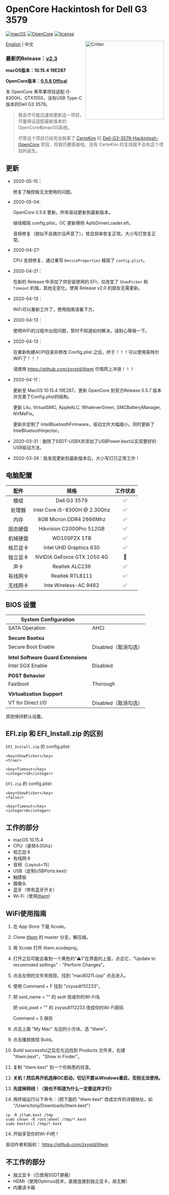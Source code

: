 # OpenCore Hackintosh for Dell G3 3579

[![macOS](https://img.shields.io/badge/macOS-10.15.4-orange)](https://www.apple.com/macos/catalina/)
[![OpenCore](https://img.shields.io/badge/OpenCore-0.5.8-9cf)](https://github.com/acidanthera/OpenCorePkg)
[![license](https://img.shields.io/badge/license-Anti%20996-blue.svg)](https://github.com/996icu/996.ICU/blob/master/LICENSE)

<img align="right" src="https://support.apple.com/content/dam/edam/applecare/images/en_US/macos/psp-mini-hero-macos-high-sierra-whats-new_2x.png" alt="Critter" width="250">

[English](https://github.com/tonyleelyy/OpenCore-Hackintosh-Dell-G3-3579/blob/master/README.md) | 中文

### 最新的Release：[v2.3](https://github.com/tonyleelyy/OpenCore-Hackintosh-Dell-G3-3579/releases/tag/v2.3)

**macOS版本：10.15.4 19E287**

**OpenCore版本：[0.5.8 Offical](https://github.com/acidanthera/OpenCorePkg/releases/tag/0.5.8)**

本 OpenCore 黑苹果项目适配 i5-8300H，GTX1050，没有USB Type-C版本的Dell G3 3579。

> 我会尽可能迅速地更新这一项目，尽量保证适配最新版本的OpenCore和macOS系统。
>
> 尽管这个项目已经完全脱离了 [CerteKim](https://github.com/CerteKim) 的 [Dell-G3-3579-Hackintosh-OpenCore](https://github.com/CerteKim/Dell-G3-3579-Hackintosh-OpenCore) 项目，但我仍要感谢他。没有 CerteKim 的支持就不会有这个项目的诞生。

## 更新
- 2020-05-15：

  修复了触控板无法使用的问题。

- 2020-05-04:

  OpenCore 0.5.8 更新。所有驱动更新到最新版本。

  继续精简 config.plist，OC 更新移除 ApfsDriverLoader.efi。

  音频修复（貌似不会偶尔没声音了）。核显频率恢复正常。大小写灯恢复正常。

- 2020-04-27:

  CPU 变频修复，通过重写 `DeviceProperties` 精简了 `config.plist`。

- 2020-04-21：

  在新的 Release 中添加了供安装使用的 EFI，仅改变了 `ShowPicker` 和 `Timeout` 的值，其他无变化。使用 Release v2.0 的朋友无需更新。

- 2020-04-13：

  WiFi可以重新工作了，使用指南请看下方。

- 2020-04-13：

  使用WiFi的过程中出现问题，暂时不知道如何解决，请耐心等候一下。

- 2020-04-13：

  在重新构建ACPI目录并修改 Config.plist 之后，终于！！！可以使用英特尔WiFi了！！！

  请使用 https://github.com/zxystd/itlwm 尽情网上冲浪！！！

- 2020-04-11：

  更新至 MacOS 10.15.4 19E287。更新 OpenCore 到官方Release 0.5.7 版本并完善了Config.plist的结构。

  更新 Lilu, VirtualSMC, AppleALC, WhateverGreen, SMCBatteryManager, NVMeFix。

  更新并定制了 IntelBluetoothFirmware，驱动文件大幅缩小。同时更新了 IntelBluetoothInjector。

- 2020-03-31：删除了SSDT-USBX并添加了USBPower.kext以实现更好的USB驱动方法。

- 2020-03-28：我发现更新到最新版本后，大小写灯已正常工作！



## 电脑配置

|   配件   |             规格              | 工作状态 |
| :------: | :---------------------------: | :------: |
|   模组   |         Dell G3 3579          |    ✅     |
|  处理器  | Intel Core i5-8300H @ 2.30Ghz |    ✅     |
|   内存   |    8GB Micron DDR4 2666Mhz    |    ✅     |
| 固态硬盘 |   Hikvision C2000Pro 512GB    |    ✅     |
| 机械硬盘 |         WD10SPZX 1TB          |    ✅     |
| 核芯显卡 |    Intel UHD Graphics 630    |    ✅     |
| 独立显卡 |  NVIDIA GeForce GTX 1050 4G   |    🚫     |
|   声卡   |        Realtek ALC236         |    ✅     |
| 有线网卡 |        Realtek RTL8111        |    ✅     |
| 无线网卡 |     Inte Wireless-AC 9462     |  ✅  |

## BIOS 设置

| **System Configuration** |      |
| --- | --- |
| SATA Operation       | AHCI |
|                      |      |
| **Secure Bootxu**   |      |
| Secure Boot Enable   | Disabled（取消勾选） |
|  |                    |
| **Intel Software Guard Extensions** |                    |
| Intel SGX Enable | Disabled           |
|  |                    |
| **POST Behavior** |                    |
| Fastboot | Thorough           |
|  |                    |
| **Virtualization Support** |                    |
| VT for Direct I/O | Disabled（取消勾选） |

其他保持默认设置。

## EFI.zip 和 EFI_Install.zip 的区别
 `EFI_Install.zip` 的 config.plist:

```
<key>ShowPicker</key>
<true/>

<key>Timeout</key>
<integer>10</integer>
```

 `EFI.zip` 的 config.plist:

```
<key>ShowPicker</key>
<false/>

<key>Timeout</key>
<integer>0</integer>
```


## 工作的部分

- macOS 10.15.4
- CPU（睿频4.0Ghz）
- 核芯显卡
- 有线网卡
- 音频（Layout=15）
- USB（定制USBPorts.kext）
- 触摸板
- 摄像头
- 蓝牙（带有蓝牙开关）
- Wi-Fi（使用[itlwm](https://github.com/zxystd/itlwm))

## WiFi使用指南

1. 在 App Store 下载 Xcode。

2. Clone [itlwm](https://github.com/zxystd/itlwm) 的 master 分支，解压缩。

3. 用 Xcode 打开 itlwm.xcodeproj。

4. 打开之后可能会看到一个黄色的“⚠️1”在界面的上面，点击它，"Update to recommded settings" - "Perform Changes"。

5. 点击左侧的文件夹按钮，找到 "mac80211.cpp" 点击进入。

6. 使用 Command + F 找到 "zxyssdt112233"。

7. 把 ssid_name = "" 的 ssdt 改成你的Wi-Fi名

   把 ssid_pwd = "" 的 zxyssdt112233 改成你的Wi-Fi密码

   Command + S 保存

8. 点击上面 "My Mac" 左边的小方块，选 "itlwm"。

9. 点击播放按钮 Build。

10. Build successful之后在左边找到 Products 文件夹，右键 "itlwm.kext"，"Show in Finder"。

11. 复制 "itlwm.kext" 到一个你熟悉的目录。

12. **关机！然后再开机选择OC启动，切记不要从Windows重启，否则无法使用。**

13. **先拔掉网线！（我也不知道为什么一定要这样才行）**

14. 用终端运行以下命令：（把下面的 "itlwm.kext" 改成文件的详细地址，如 "/Users/tony/Downloads/itlwm.kext"）

```
cp -R itlwm.kext /tmp
sudo chown -R root:wheel /tmp/*.kext
sudo kextutil /tmp/*.kext
```

14. 开始享受你的Wi-Fi吧！

驱动作者和版权：
https://github.com/zxystd/itlwm

## 不工作的部分

- 独立显卡（已使用SSDT屏蔽）
- HDMI（使用Optimus技术，直接连接到独立显卡，故无解）
- 内置读卡器
